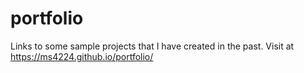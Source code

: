 # portfolio
Links to some sample projects that I have created in the past.
Visit at https://ms4224.github.io/portfolio/
